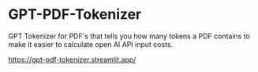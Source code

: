 # GPT-PDF-Tokenizer
GPT Tokenizer for PDF's that tells you how many tokens a PDF contains to make it easier to calculate open AI API input costs.

https://gpt-pdf-tokenizer.streamlit.app/
